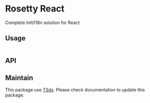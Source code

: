 # Rosetty React

Complete Intl/I18n solution for React

## Usage

```js

```

## API

## Maintain

This package use [TSdx](https://github.com/jaredpalmer/tsdx). Please check documentation to update this package.
